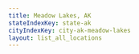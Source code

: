 ```yaml
---
title: Meadow Lakes, AK
stateIndexKey: state-ak
cityIndexKey: city-ak-meadow-lakes
layout: list_all_locations
---
```

